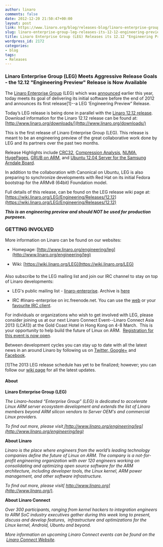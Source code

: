```yaml
---
author: linaro
comments: false
date: 2012-12-20 21:50:47+00:00
layout: post
link: https://www.linaro.org/blog/releases-blog/linaro-enterprise-group-leg-releases-its-12-12-engineering-preview/
slug: linaro-enterprise-group-leg-releases-its-12-12-engineering-preview
title: Linaro Enterprise Group (LEG) Releases its 12.12 "Engineering Preview"
wordpress_id: 2172
categories:
- blog
tags:
- Releases
---
```


### Linaro Enterprise Group (LEG) Meets Aggressive Release Goals - the 12.12 "Engineering Preview" Release is Now Available


The [Linaro Enterprise Group](http://www.linaro.org/engineering/leg) (LEG) which was [announced](http://www.linaro.org/news/industry-leaders-collaborate-to-accelerate-software-ecosystem-for-arm-servers-and-join-linaro/en/) earlier this year, today meets its goal of delivering its initial software before the end of 2012 and announces its first release[1]--a LEG ‘Engineering Preview” Release.

Today’s LEG release is being done in parallel with the [Linaro 12.12 release](https://wiki.linaro.org/Cycles/1212/Release). Download information for the Linaro 12.12 release can be found at: [http://www.linaro.org/downloads/](http://www.linaro.org/downloads/)

This is the first release of Linaro Enterprise Group (LEG). This release is meant to be an engineering preview of the great collaborative work done by LEG and its partners over the past two months.

Release Highlights include [CRC32](https://wiki.linaro.org/LEG/Engineering/Releases/12.12#CRC32), [Compression Analysis](https://wiki.linaro.org/LEG/Engineering/Releases/12.12#Compression_Analysis), [NUMA](https://wiki.linaro.org/LEG/Engineering/Releases/12.12#Non-Uniform_Memory_Access), [HugePages](https://wiki.linaro.org/LEG/Engineering/Releases/12.12#HugePages), [GRUB on ARM](https://wiki.linaro.org/LEG/Engineering/Releases/12.12#GRUB_on_ARM), and [Ubuntu 12.04 Server for the Samsung Arndale Board](https://wiki.linaro.org/LEG/Engineering/Releases/12.12#Ubuntu_12.04_Server_for_the_Samsung_Arndale_board).

In addition to the collaboration with Canonical on Ubuntu, LEG is also preparing to synchronize developments with Red Hat on its initial Fedora bootstrap for the ARMv8 (64bit) Foundation model.

Full details of this release, can be found on the LEG release wiki page at: [https://wiki.linaro.org/LEG/Engineering/Releases/12.12](https://wiki.linaro.org/LEG/Engineering/Releases/12.12)

_**This is an engineering preview and should NOT be used for production purposes.**_


### GETTING INVOLVED
More information on Linaro can be found on our websites:






  * Homepage: [http://www.linaro.org/engineering/leg](http://www.linaro.org/engineering/leg)


  * Wiki: [https://wiki.linaro.org/LEG](https://wiki.linaro.org/LEG)




### [](http://www.linaro.org/engineering/leg)


Also subscribe to the LEG mailing list and join our IRC channel to stay on top of Linaro developments:




  * LEG's public mailing list - [linaro-enterprise](http://lists.linaro.org/mailman/listinfo/linaro-enterprise). Archive is [here](http://lists.linaro.org/pipermail/linaro-enterprise/)


  * IRC #linaro-enterprise on irc.freenode.net. You can use the [web](http://webchat.freenode.net/) or your [favourite IRC client](https://wiki.linaro.org/GettingInvolved/IRC).


For individuals or organizations who wish to get involved with LEG, please consider joining us at our next Linaro Connect Event--Linaro Connect Asia 2013 (LCA13) at the Gold Coast Hotel in Hong Kong on 4-8 March.  This is your opportunity to help build the future of Linux on ARM.  [Registration for this event is now open](http://www.linaro.org/linaro-blog/2012/12/19/registration-opens-for-linaro-connect-asia-2013-book-early/).

Between development cycles you can stay up to date with all the latest news in an around Linaro by following us on [Twitter](https://twitter.com/LinaroOrg),[ Google+](https://plus.google.com/112814496864921562564/posts) and[ Facebook](https://www.facebook.com/LinaroOrg).

[1]The 2013 LEG release schedule has yet to be finalized; however; you can follow our [wiki page](https://wiki.linaro.org/LEG) for all the latest updates.


#### About


**Linaro Enterprise Group (LEG)**

_The Linaro-hosted “Enterprise Group” (LEG) is dedicated to accelerate Linux ARM server ecosystem development and extends the list of Linaro members beyond ARM silicon vendors to Server OEM's and commercial Linux providers._

_To find out more, please visit[ ](http://www.linaro.org/) [http://www.linaro.org/engineering/leg](http://www.linaro.org/engineering/leg)_

**About Linaro**

_Linaro is the place where engineers from the world’s leading technology companies define the future of Linux on ARM. The company is a not-for-profit engineering organization with over 120 engineers working on consolidating and optimizing open source software for the ARM architecture, including developer tools, the Linux kernel, ARM power management, and other software infrastructure._

_To find out more, please visit[ http://www.linaro.org](http://www.linaro.org/)._

**About Linaro Connect**

_Over 300 participants, ranging from kernel hackers to integration engineers to ARM SoC industry executives gather during this week long to present, discuss and develop features,  infrastructure and optimizations for the Linux kernel, Android, Ubuntu and beyond._

_More information on upcoming Linaro Connect events can be found on the  [Linaro Connect Website](http://www.linaro.org/connect)._
